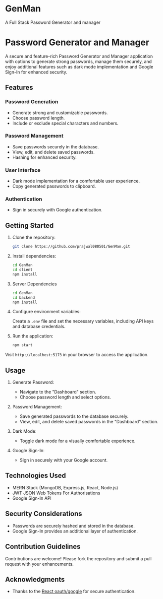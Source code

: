 # GenMan
A Full Stack Password Generator and manager
# Password Generator and Manager

A secure and feature-rich Password Generator and Manager application with options to generate strong passwords, manage them securely, and enjoy additional features such as dark mode implementation and Google Sign-In for enhanced security.

## Features

### Password Generation

- Generate strong and customizable passwords.
- Choose password length.
- Include or exclude special characters and numbers.

### Password Management

- Save passwords securely in the database.
- View, edit, and delete saved passwords.
- Hashing for enhanced security.

### User Interface

- Dark mode implementation for a comfortable user experience.
- Copy generated passwords to clipboard.

### Authentication

- Sign in securely with Google authentication.

## Getting Started

1. Clone the repository:

   ```bash
   git clone https://github.com/prajwal080501/GenMan.git
   ```

2. Install dependencies:

   ```bash
   cd GenMan
   cd client
   npm install
   ```
3. Server Dependencies
   ```bash
   cd GenMan
   cd backend
   npm install
   ```

3. Configure environment variables:

   Create a `.env` file and set the necessary variables, including API keys and database credentials.

4. Run the application:

   ```bash
   npm start
   ```

Visit `http://localhost:5173` in your browser to access the application.

## Usage

1. Generate Password:
   - Navigate to the "Dashboard" section.
   - Choose password length and select options.

2. Password Management:
   - Save generated passwords to the database securely.
   - View, edit, and delete saved passwords in the "Dashboard" section.

3. Dark Mode:
   - Toggle dark mode for a visually comfortable experience.

4. Google Sign-In:
   - Sign in securely with your Google account.

## Technologies Used

- MERN Stack (MongoDB, Express.js, React, Node.js)
- JWT JSON Web Tokens For Authorisations
- Google Sign-In API

## Security Considerations

- Passwords are securely hashed and stored in the database.
- Google Sign-In provides an additional layer of authentication.

## Contribution Guidelines

Contributions are welcome! Please fork the repository and submit a pull request with your enhancements.

## Acknowledgments
- Thanks to the [React oauth/google]([https://developers.google.com/identity/sign-in/web/sign-in](https://www.google.com/url?sa=t&rct=j&q=&esrc=s&source=web&cd=&ved=2ahUKEwjZtsGt94iDAxVtb2wGHVmNAaQQFnoECBEQAQ&url=https%3A%2F%2Fwww.npmjs.com%2Fpackage%2F%40react-oauth%2Fgoogle&usg=AOvVaw0QzQwlPl1sF3BGCa4SIqP2&opi=89978449)https://www.google.com/url?sa=t&rct=j&q=&esrc=s&source=web&cd=&ved=2ahUKEwjZtsGt94iDAxVtb2wGHVmNAaQQFnoECBEQAQ&url=https%3A%2F%2Fwww.npmjs.com%2Fpackage%2F%40react-oauth%2Fgoogle&usg=AOvVaw0QzQwlPl1sF3BGCa4SIqP2&opi=89978449) for secure authentication.

